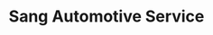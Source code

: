 ---
title: "Sang Automotive Service"
url: /nottingham/sang-automotive-service/
shop: Autowerkstatt
---